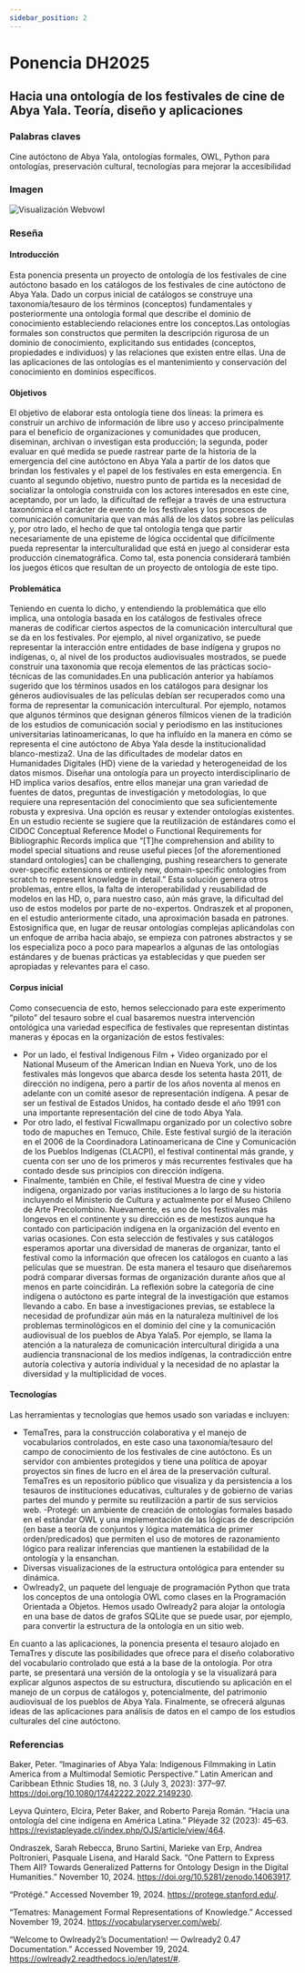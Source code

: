 ```yaml
---
sidebar_position: 2
---
```


# Ponencia DH2025


## Hacia una ontología de los festivales de cine de Abya Yala. Teoría, diseño y aplicaciones

### Palabras claves

Cine autóctono de Abya Yala, ontologías formales, OWL, Python para
ontologías, preservación cultural, tecnologías para mejorar la accesibilidad

### Imagen

![Visualización Webvowl](/img/festivales-abya-yala.rdf(1).svg)

### Reseña

#### Introducción

Esta ponencia presenta un proyecto de ontología de los festivales de cine autóctono basado en
los catálogos de los festivales de cine autóctono de Abya Yala. Dado un corpus inicial de
catálogos se construye una taxonomía/tesauro de los términos (conceptos) fundamentales y
posteriormente una ontología formal que describe el dominio de conocimiento estableciendo
relaciones entre los conceptos.Las ontologías formales son constructos que permiten la
descripción rigurosa de un dominio de conocimiento, explicitando sus entidades (conceptos,
propiedades e individuos) y las relaciones que existen entre ellas. Una de las aplicaciones de
las ontologías es el mantenimiento y conservación del conocimiento en dominios específicos.

#### Objetivos

El objetivo de elaborar esta ontología tiene dos líneas: la primera es construir un archivo de
información de libre uso y acceso principalmente para el beneficio de organizaciones y
comunidades que producen, diseminan, archivan o investigan esta producción; la segunda,
poder evaluar en qué medida se puede rastrear parte de la historia de la emergencia del cine
autóctono en Abya Yala a partir de los datos que brindan los festivales y el papel de los
festivales en esta emergencia. En cuanto al segundo objetivo, nuestro punto de partida es la
necesidad de socializar la ontología construida con los actores interesados en este cine,
aceptando, por un lado, la dificultad de reflejar a través de una estructura taxonómica el
carácter de evento de los festivales y los procesos de comunicación comunitaria que van más
allá de los datos sobre las películas y, por otro lado, el hecho de que tal ontología tenga 
que partir necesariamente de una episteme de lógica occidental que difícilmente pueda 
representar la interculturalidad que está en juego al considerar esta producción 
cinematográfica. Como tal, esta ponencia considerará también los juegos éticos que resultan de 
un proyecto de ontología de este tipo.

#### Problemática

Teniendo en cuenta lo dicho, y entendiendo la problemática que ello implica, una ontología
basada en los catálogos de festivales ofrece maneras de codificar ciertos aspectos de la
comunicación intercultural que se da en los festivales. Por ejemplo, al nivel organizativo, se
puede representar la interacción entre entidades de base indígena y grupos no indígenas, o, al
nivel de los productos audiovisuales mostrados, se puede construir una taxonomía que recoja
elementos de las prácticas socio-técnicas de las comunidades.En una publicación anterior ya
habíamos sugerido que los términos usados en los catálogos para designar los géneros
audiovisuales de las películas debían ser recuperados como una forma de representar la
comunicación intercultural. Por ejemplo, notamos que algunos términos que designan géneros
fílmicos vienen de la tradición de los estudios de comunicación social y periodismo en las
instituciones universitarias latinoamericanas, lo que ha influído en la manera en cómo se
representa el cine autóctono de Abya Yala desde la institucionalidad blanco-mestiza2.
Una de las dificultades de modelar datos en Humanidades Digitales (HD) viene de la variedad y
heterogeneidad de los datos mismos. Diseñar una ontología para un proyecto interdisciplinario
de HD implica varios desafíos, entre ellos manejar una gran variedad de fuentes de datos,
preguntas de investigación y metodologías, lo que requiere una representación del
conocimiento que sea suficientemente robusta y expresiva. Una opción es reusar y extender
ontologías existentes. En un estudio reciente se sugiere que la reutilización de estándares
como el CIDOC Conceptual Reference Model o Functional Requirements for Bibliographic
Records implica que “[T]he comprehension and ability to model special situations and reuse
useful pieces [of the aforementioned standard ontologies] can be challenging, pushing
researchers to generate over-specific extensions or entirely new, domain-specific ontologies
from scratch to represent knowledge in detail.” Esta solución genera otros problemas, entre
ellos, la falta de interoperabilidad y reusabilidad de modelos en las HD, o, para nuestro caso, aún más grave, la dificultad del uso de estos modelos por parte de no-expertos. Ondraszek et al proponen, en el estudio anteriormente citado, una aproximación basada en patrones. Estosignifica que, en lugar de reusar ontologías complejas aplicándolas con un enfoque de arriba hacia abajo, se empieza con patrones abstractos y se los especializa poco a poco para mapearlos a algunas de las ontologías estándares y de buenas prácticas ya establecidas y que pueden ser apropiadas y relevantes para el caso. 

#### Corpus inicial

Como consecuencia de esto, hemos seleccionado para este experimento “piloto” del tesauro sobre 
el cual basaremos nuestra intervención ontológica una variedad específica de festivales que 
representan distintas maneras y épocas en la organización de estos festivales:

- Por un lado, el festival Indigenous Film + Video organizado por el National Museum of
the American Indian en Nueva York, uno de los festivales más longevos que abarca
desde los setenta hasta 2011, de dirección no indígena, pero a partir de los años
noventa al menos en adelante con un comité asesor de representación indígena. A
pesar de ser un festival de Estados Unidos, ha contado desde el año 1991 con una
importante representación del cine de todo Abya Yala.
- Por otro lado, el festival Ficwallmapu organizado por un colectivo sobre todo de
mapuches en Temuco, Chile. Este festival surgió de la iteración en el 2006 de la
Coordinadora Latinoamericana de Cine y Comunicación de los Pueblos Indígenas
(CLACPI), el festival continental más grande, y cuenta con ser uno de los primeros y
más recurrentes festivales que ha contado desde sus principios con dirección indígena.
- Finalmente, también en Chile, el festival Muestra de cine y video indígena, organizado
por varias instituciones a lo largo de su historia incluyendo el Ministerio de Cultura y
actualmente por el Museo Chileno de Arte Precolombino. Nuevamente, es uno de los
festivales más longevos en el continente y su dirección es de mestizos aunque ha
contado con participación indígena en la organización del evento en varias ocasiones.
Con esta selección de festivales y sus catálogos esperamos aportar una diversidad de maneras
de organizar, tanto el festival como la información que ofrecen los catálogos en cuanto a las
películas que se muestran. De esta manera el tesauro que diseñaremos podrá comparar
diversas formas de organización durante años que al menos en parte coincidirán.
La reflexión sobre la categoría de cine indígena o autóctono es parte integral de la 
investigación que estamos llevando a cabo. En base a investigaciones previas, se establece la 
necesidad de profundizar aún más en la naturaleza multinivel de los problemas terminológicos 
en el dominio del cine y la comunicación audiovisual de los pueblos de Abya Yala5. Por ejemplo, 
se llama la atención a la naturaleza de comunicación intercultural dirigida a una audiencia 
transnacional de los medios indígenas, la contradicción entre autoría colectiva y autoría 
individual y la necesidad de no aplastar la diversidad y la multiplicidad de voces.

#### Tecnologías

Las herramientas y tecnologías que hemos usado son variadas e incluyen:

- TemaTres, para la construcción colaborativa y el manejo de vocabularios controlados,
en este caso una taxonomía/tesauro del campo de conocimiento de los festivales de
cine autóctono. Es un servidor con ambientes protegidos y tiene una política de apoyar
proyectos sin fines de lucro en el área de la preservación cultural. TemaTres es un
repositorio público que visualiza y da persistencia a los tesauros de instituciones
educativas, culturales y de gobierno de varias partes del mundo y permite su
reutilización a partir de sus servicios web.
-Protegé: un ambiente de creación de ontologías formales basado en el estándar OWL y
una implementación de las lógicas de descripción (en base a teoría de conjuntos y
lógica matemática de primer orden/predicados) que permiten el uso de motores de
razonamiento lógico para realizar inferencias que mantienen la estabilidad de la
ontología y la ensanchan.
- Diversas visualizaciones de la estructura ontológica para entender su dinámica.
- Owlready2, un paquete del lenguaje de programación Python que trata los conceptos
de una ontología OWL como clases en la Programación Orientada a Objetos. Hemos
usado Owlready2 para alojar la ontología en una base de datos de grafos SQLite que se
puede usar, por ejemplo, para convertir la estructura de la ontología en un sitio web.

En cuanto a las aplicaciones, la ponencia presenta el tesauro alojado en TemaTres y discute las posibilidades que ofrece para el diseño colaborativo del vocabulario controlado que está a la base de la ontología. Por otra parte, se presentará una versión de la ontología y se la
visualizará para explicar algunos aspectos de su estructura, discutiendo su aplicación en el
manejo de un corpus de catálogos y, potencialmente, del patrimonio audiovisual de los pueblos
de Abya Yala. Finalmente, se ofrecerá algunas ideas de las aplicaciones para análisis de datos
en el campo de los estudios culturales del cine autóctono.

### Referencias

Baker, Peter. “Imaginaries of Abya Yala: Indigenous Filmmaking in Latin America from a
Multimodal Semiotic Perspective.” Latin American and Caribbean Ethnic Studies 18, no.
3 (July 3, 2023): 377–97. https://doi.org/10.1080/17442222.2022.2149230.

Leyva Quintero, Elcira, Peter Baker, and Roberto Pareja Román. “Hacia una ontología del cine
indígena en América Latina.” Pléyade 32 (2023): 45–63.
https://revistapleyade.cl/index.php/OJS/article/view/464.

Ondraszek, Sarah Rebecca, Bruno Sartini, Marieke van Erp, Andrea Poltronieri, Pasquale
Lisena, and Harald Sack. “One Pattern to Express Them All? Towards Generalized
Patterns for Ontology Design in the Digital Humanities.” November 10, 2024.
https://doi.org/10.5281/zenodo.14063917.

“Protégé.” Accessed November 19, 2024. https://protege.stanford.edu/.

“Tematres: Management Formal Representations of Knowledge.” Accessed November 19,
2024. https://vocabularyserver.com/web/.

“Welcome to Owlready2’s Documentation! — Owlready2 0.47 Documentation.” Accessed
November 19, 2024. https://owlready2.readthedocs.io/en/latest/#.